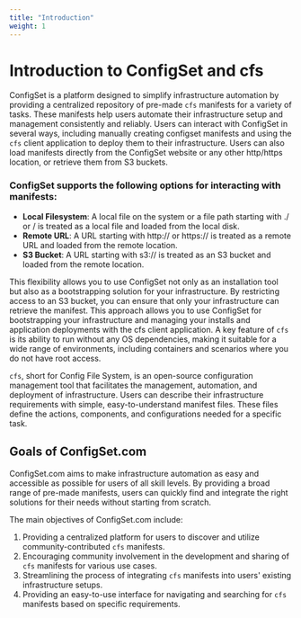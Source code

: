 ```yaml
---
title: "Introduction"
weight: 1
---
```


# Introduction to ConfigSet and cfs

ConfigSet is a platform designed to simplify infrastructure automation by providing a centralized repository of pre-made `cfs` manifests for a variety of tasks. These manifests help users automate their infrastructure setup and management consistently and reliably. Users can interact with ConfigSet in several ways, including manually creating configset manifests and using the `cfs` client application to deploy them to their infrastructure. Users can also load manifests directly from the ConfigSet website or any other http/https location, or retrieve them from S3 buckets.

### ConfigSet supports the following options for interacting with manifests:
* **Local Filesystem**: A local file on the system or a file path starting with ./ or / is treated as a local file and loaded from the local disk.
* **Remote URL**: A URL starting with http:// or https:// is treated as a remote URL and loaded from the remote location.
* **S3 Bucket**: A URL starting with s3:// is treated as an S3 bucket and loaded from the remote location.

This flexibility allows you to use ConfigSet not only as an installation tool but also as a bootstrapping solution for your infrastructure. By restricting access to an S3 bucket, you can ensure that only your infrastructure can retrieve the manifest. This approach allows you to use ConfigSet for bootstrapping your infrastructure and managing your installs and application deployments with the cfs client application. A key feature of `cfs` is its ability to run without any OS dependencies, making it suitable for a wide range of environments, including containers and scenarios where you do not have root access.

`cfs`, short for Config File System, is an open-source configuration management tool that facilitates the management, automation, and deployment of infrastructure. Users can describe their infrastructure requirements with simple, easy-to-understand manifest files. These files define the actions, components, and configurations needed for a specific task.

## Goals of ConfigSet.com

ConfigSet.com aims to make infrastructure automation as easy and accessible as possible for users of all skill levels. By providing a broad range of pre-made manifests, users can quickly find and integrate the right solutions for their needs without starting from scratch.

The main objectives of ConfigSet.com include:

1. Providing a centralized platform for users to discover and utilize community-contributed `cfs` manifests.
2. Encouraging community involvement in the development and sharing of `cfs` manifests for various use cases.
3. Streamlining the process of integrating `cfs` manifests into users' existing infrastructure setups.
4. Providing an easy-to-use interface for navigating and searching for `cfs` manifests based on specific requirements.


